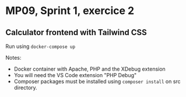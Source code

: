 # MP09, Sprint 1, exercice 2

## Calculator frontend with Tailwind CSS

Run using `docker-compose up`

Notes:
- Docker container with Apache, PHP and the XDebug extension
- You will need the VS Code extension "PHP Debug"
- Composer packages must be installed using `composer install` on src directory.
